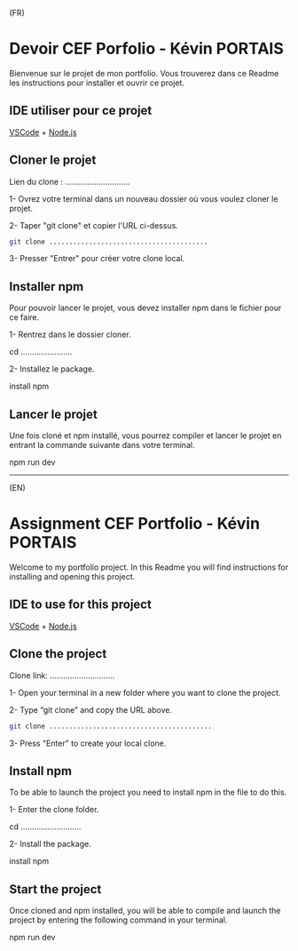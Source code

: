 (FR)
# Devoir CEF Porfolio - Kévin PORTAIS

Bienvenue sur le projet de mon portfolio.
Vous trouverez dans ce Readme les instructions pour installer et ouvrir ce projet.

## IDE utiliser pour ce projet

[VSCode](https://code.visualstudio.com/) + [Node.js](https://nodejs.org/)

## Cloner le projet

Lien du clone : .............................

1- Ovrez votre terminal dans un nouveau dossier où vous voulez cloner le projet.

2- Taper "git clone" et copier l'URL ci-dessus.
```sh
git clone ........................................
```

3- Presser "Entrer" pour créer votre clone local.

## Installer npm 

Pour pouvoir lancer le projet, vous devez installer npm dans le fichier pour ce faire.

1- Rentrez dans le dossier cloner.

cd .......................


2- Installez le package.

install npm


## Lancer le projet

Une fois cloné et npm installé, vous pourrez compiler et lancer le projet en entrant la commande suivante dans votre terminal.


npm run dev

------------------------------------------------------------------------------------
(EN)

# Assignment CEF Portfolio - Kévin PORTAIS

Welcome to my portfolio project.
In this Readme you will find instructions for installing and opening this project.

## IDE to use for this project

[VSCode](https://code.visualstudio.com/) + [Node.js](https://nodejs.org/)

## Clone the project

Clone link: .............................

1- Open your terminal in a new folder where you want to clone the project.

2- Type “git clone” and copy the URL above.
```sh
git clone .........................................
```

3- Press "Enter" to create your local clone.

## Install npm 

To be able to launch the project you need to install npm in the file to do this.

1- Enter the clone folder.

cd ...........................


2- Install the package.

install npm


## Start the project

Once cloned and npm installed, you will be able to compile and launch the project by entering the following command in your terminal.


npm run dev

